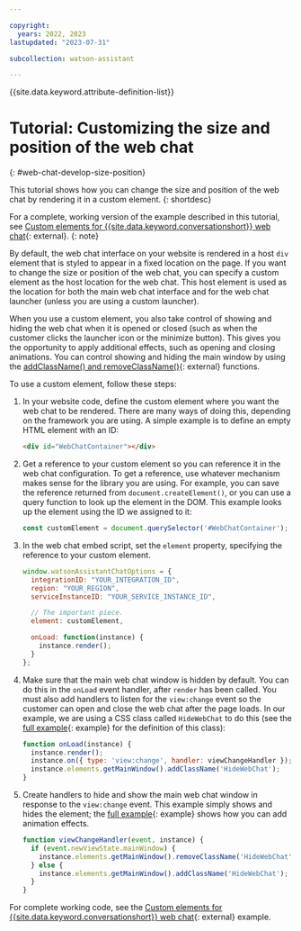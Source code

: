 ```yaml
---

copyright:
  years: 2022, 2023
lastupdated: "2023-07-31"

subcollection: watson-assistant

---
```


{{site.data.keyword.attribute-definition-list}}

# Tutorial: Customizing the size and position of the web chat
{: #web-chat-develop-size-position}

This tutorial shows how you can change the size and position of the web chat by rendering it in a custom element.
{: shortdesc}

For a complete, working version of the example described in this tutorial, see [Custom elements for {{site.data.keyword.conversationshort}} web chat](https://github.com/watson-developer-cloud/assistant-toolkit/tree/master/integrations/webchat/examples/custom-element){: external}.
{: note}

By default, the web chat interface on your website is rendered in a host `div` element that is styled to appear in a fixed location on the page. If you want to change the size or position of the web chat, you can specify a custom element as the host location for the web chat. This host element is used as the location for both the main web chat interface and for the web chat launcher (unless you are using a custom launcher).

When you use a custom element, you also take control of showing and hiding the web chat when it is opened or closed (such as when the customer clicks the launcher icon or the minimize button). This gives you the opportunity to apply additional effects, such as opening and closing animations. You can control showing and hiding the main window by using the [addClassName() and removeClassName()](https://web-chat.global.assistant.watson.cloud.ibm.com/docs.html?to=api-instance-methods#elements-get-main-window){: external} functions.

To use a custom element, follow these steps:

1. In your website code, define the custom element where you want the web chat to be rendered. There are many ways of doing this, depending on the framework you are using. A simple example is to define an empty HTML element with an ID:

    ```html
    <div id="WebChatContainer"></div>
    ```

1. Get a reference to your custom element so you can reference it in the web chat configuration. To get a reference, use whatever mechanism makes sense for the library you are using. For example, you can save the reference returned from `document.createElement()`, or you can use a query function to look up the element in the DOM. This example looks up the element using the ID we assigned to it:

    ```javascript
    const customElement = document.querySelector('#WebChatContainer');
    ```

1. In the web chat embed script, set the `element` property, specifying the reference to your custom element.

    ```javascript
    window.watsonAssistantChatOptions = {
      integrationID: "YOUR_INTEGRATION_ID",
      region: "YOUR_REGION",
      serviceInstanceID: "YOUR_SERVICE_INSTANCE_ID",
    
      // The important piece.
      element: customElement,
    
      onLoad: function(instance) {
        instance.render();
      }
    };
    ```

1. Make sure that the main web chat window is hidden by default. You can do this in the `onLoad` event handler, after `render` has been called. You must also add handlers to listen for the `view:change` event so the customer can open and close the web chat after the page loads. In our example, we are using a CSS class called `HideWebChat` to do this (see the [full example](https://github.com/watson-developer-cloud/assistant-toolkit/blob/master/integrations/webchat/examples/custom-element/client/javascript-animation/index.html){: example} for the definition of this class):

    ```javascript
    function onLoad(instance) {
      instance.render();
      instance.on({ type: 'view:change', handler: viewChangeHandler });
      instance.elements.getMainWindow().addClassName('HideWebChat');
    }
    ```

1. Create handlers to hide and show the main web chat window in response to the `view:change` event. This example simply shows and hides the element; the [full example](https://github.com/watson-developer-cloud/assistant-toolkit/blob/master/integrations/webchat/examples/custom-element/client/javascript-animation/index.html){: example} shows how you can add animation effects.

    ```javascript
    function viewChangeHandler(event, instance) {
      if (event.newViewState.mainWindow) {
        instance.elements.getMainWindow().removeClassName('HideWebChat');
      } else {
        instance.elements.getMainWindow().addClassName('HideWebChat');
      }
    }
    ```

For complete working code, see the [Custom elements for {{site.data.keyword.conversationshort}} web chat](https://github.com/watson-developer-cloud/assistant-toolkit/tree/master/integrations/webchat/examples/custom-element){: external} example.
